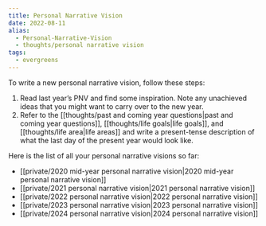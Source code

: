```yaml
---
title: Personal Narrative Vision
date: 2022-08-11
alias:
  - Personal-Narrative-Vision
  - thoughts/personal narrative vision
tags:
  - evergreens
---
```

To write a new personal narrative vision, follow these steps:

1. Read last year’s PNV and find some inspiration. Note any unachieved ideas that you might want to carry over to the new year.
2. Refer to the [[thoughts/past and coming year questions|past and coming year questions]], [[thoughts/life goals|life goals]], and [[thoughts/life area|life areas]] and write a present-tense description of what the last day of the present year would look like.

Here is the list of all your personal narrative visions so far:

- [[private/2020 mid-year personal narrative vision|2020 mid-year personal narrative vision]]
- [[private/2021 personal narrative vision|2021 personal narrative vision]]
- [[private/2022 personal narrative vision|2022 personal narrative vision]]
- [[private/2023 personal narrative vision|2023 personal narrative vision]]
- [[private/2024 personal narrative vision|2024 personal narrative vision]]